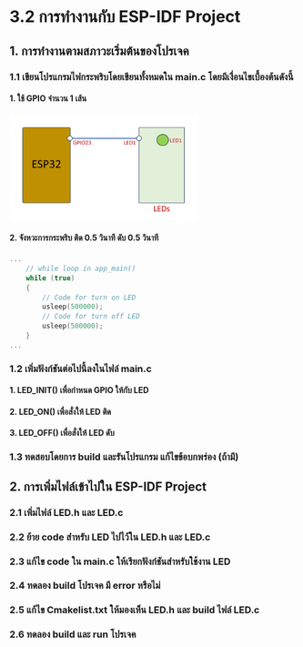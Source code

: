 # 3.2 การทำงานกับ ESP-IDF Project

## 1. การทำงานตามสภาวะเริ่มต้นของโปรเจค

### 1.1 เขียนโปรแกรมไฟกระพริบโดยเขียนทั้งหมดใน  main.c  โดยมีเงื่อนไขเบื้องต้นดังนี้

#### 1. ใช้ GPIO จำนวน 1 เส้น

 <img src="Pictures/Fig-01.png" alt="Fig 1" style="width:66%">

#### 2. จังหวะการกระพริบ ติด 0.5 วินาที ดับ 0.5 วินาที

```c
...
    // while loop in app_main() 
    while (true) 
    {
        // Code for turn on LED 
        usleep(500000);
        // Code for turn off LED
        usleep(500000);
    }
...

```

### 1.2 เพิ่มฟังก์ชันต่อไปนี้ลงในไฟล์ main.c

#### 1. LED_INIT() เพื่อกำหนด GPIO ให้กับ LED

#### 2. LED_ON() เพื่อสั่งให้ LED ติด

#### 3. LED_OFF() เพื่อสั่งให้ LED ดับ

### 1.3 ทดสอบโดยการ build และรันโปรแกรม แก้ไขข้อบกพร่อง (ถ้ามี)

## 2. การเพิ่มไฟล์เข้าไปใน ESP-IDF Project

### 2.1 เพิ่มไฟล์ LED.h และ LED.c

### 2.2 ย้าย code สำหรับ LED ไปไว้ใน LED.h และ LED.c

### 2.3 แก้ไข code ใน main.c ให้เรียกฟังก์ชันสำหรับใช้งาน LED

### 2.4 ทดลอง build โปรเจค มี error หรือไม่

### 2.5 แก้ไข Cmakelist.txt ให้มองเห็น LED.h และ build ไฟล์ LED.c 

### 2.6 ทดลอง build และ run โปรเจค